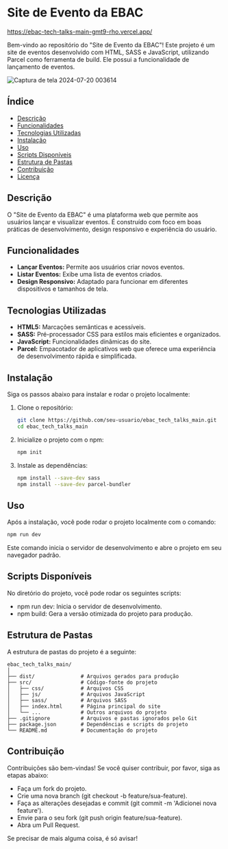 # Site de Evento da EBAC
https://ebac-tech-talks-main-gmt9-rho.vercel.app/

Bem-vindo ao repositório do "Site de Evento da EBAC"! Este projeto é um site de eventos desenvolvido com HTML, SASS e JavaScript, utilizando Parcel como ferramenta de build. Ele possui a funcionalidade de lançamento de eventos.

![Captura de tela 2024-07-20 003614](https://github.com/user-attachments/assets/92780813-1ffb-4c41-90e0-6ff71f980e18)


## Índice

- [Descrição](#descrição)
- [Funcionalidades](#funcionalidades)
- [Tecnologias Utilizadas](#tecnologias-utilizadas)
- [Instalação](#instalação)
- [Uso](#uso)
- [Scripts Disponíveis](#scripts-disponíveis)
- [Estrutura de Pastas](#estrutura-de-pastas)
- [Contribuição](#contribuição)
- [Licença](#licença)

## Descrição 

O "Site de Evento da EBAC" é uma plataforma web que permite aos usuários lançar e visualizar eventos. É construído com foco em boas práticas de desenvolvimento, design responsivo e experiência do usuário.

## Funcionalidades

- **Lançar Eventos:** Permite aos usuários criar novos eventos.
- **Listar Eventos:** Exibe uma lista de eventos criados.
- **Design Responsivo:** Adaptado para funcionar em diferentes dispositivos e tamanhos de tela.

## Tecnologias Utilizadas

- **HTML5:** Marcações semânticas e acessíveis.
- **SASS:** Pré-processador CSS para estilos mais eficientes e organizados.
- **JavaScript:** Funcionalidades dinâmicas do site.
- **Parcel:** Empacotador de aplicativos web que oferece uma experiência de desenvolvimento rápida e simplificada.

## Instalação

Siga os passos abaixo para instalar e rodar o projeto localmente:

1. Clone o repositório:

    ```bash
    git clone https://github.com/seu-usuario/ebac_tech_talks_main.git
    cd ebac_tech_talks_main
    ```

2. Inicialize o projeto com o npm:

    ```bash
    npm init
    ```

3. Instale as dependências:

    ```bash
    npm install --save-dev sass
    npm install --save-dev parcel-bundler
    ```

## Uso

Após a instalação, você pode rodar o projeto localmente com o comando:

```bash
npm run dev
````
Este comando inicia o servidor de desenvolvimento e abre o projeto em seu navegador padrão.

## Scripts Disponíveis

No diretório do projeto, você pode rodar os seguintes scripts:

- npm run dev: Inicia o servidor de desenvolvimento.
- npm build: Gera a versão otimizada do projeto para produção.

## Estrutura de Pastas
A estrutura de pastas do projeto é a seguinte:
````
ebac_tech_talks_main/
│
├── dist/               # Arquivos gerados para produção
├── src/                # Código-fonte do projeto
│   ├── css/            # Arquivos CSS
│   ├── js/             # Arquivos JavaScript
│   ├── sass/           # Arquivos SASS
│   ├── index.html      # Página principal do site
│   └── ...             # Outros arquivos do projeto
├── .gitignore          # Arquivos e pastas ignorados pelo Git
├── package.json        # Dependências e scripts do projeto
└── README.md           # Documentação do projeto
`````

## Contribuição

Contribuições são bem-vindas! Se você quiser contribuir, por favor, siga as etapas abaixo:

- Faça um fork do projeto.
- Crie uma nova branch (git checkout -b feature/sua-feature).
- Faça as alterações desejadas e commit (git commit -m 'Adicionei nova feature').
- Envie para o seu fork (git push origin feature/sua-feature).
- Abra um Pull Request.

  
Se precisar de mais alguma coisa, é só avisar!


